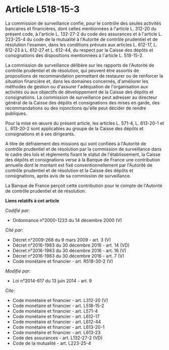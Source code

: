 # Article L518-15-3

La commission de surveillance confie, pour le contrôle des seules activités bancaires et financières, dont celles mentionnées
à l'article L. 312-20 du présent code, à l'article L. 132-27-2 du code des assurances et à l'article L. 223-25-4 du code de
la mutualité à l'Autorité de contrôle prudentiel et de résolution l'examen, dans les conditions prévues aux articles L.
612-17, 
L. 612-23 à L. 612-27 et L. 612-44, du respect par la Caisse des dépôts et consignations des dispositions mentionnées à
l'article L. 518-15-2. 

La commission de surveillance délibère sur les rapports de l'Autorité de contrôle prudentiel et de résolution, qui peuvent
être assortis de propositions de recommandation permettant de restaurer ou de renforcer la situation financière et, dans les
domaines concernés, d'améliorer les méthodes de gestion ou d'assurer l'adéquation de l'organisation aux activités ou aux
objectifs de développement de la Caisse des dépôts et consignations. La commission de surveillance peut adresser au directeur
général de la Caisse des dépôts et consignations des mises en garde, des recommandations ou des injonctions qu'elle peut
décider de rendre publiques. 

Pour la mise en œuvre du présent article, les articles L. 571-4, 
L. 613-20-1 et L. 613-20-2 sont applicables au groupe de la Caisse des dépôts et consignations et à ses dirigeants. 

A titre de défraiement des missions qui sont confiées à l'Autorité de contrôle prudentiel et de résolution par la commission
de surveillance dans le cadre des lois et règlements fixant le statut de l'établissement, la Caisse des dépôts et
consignations verse à la Banque de France une contribution annuelle dont le montant est fixé conventionnellement par
l'Autorité de contrôle prudentiel et de résolution et la Caisse des dépôts et consignations, après avis de sa commission de
surveillance. 

La Banque de France perçoit cette contribution pour le compte de l'Autorité de contrôle prudentiel et de résolution.

**Liens relatifs à cet article**

_Codifié par_:

  - Ordonnance n°2000-1223 du 14 décembre 2000 (V)

_Cité par_:

  - Décret n°2009-268 du 9 mars 2009 - art. 3 (V)
  - Décret n°2016-1983 du 30 décembre 2016 - art. 14 (VD)
  - Décret n°2016-1983 du 30 décembre 2016 - art. 16 (V)
  - Décret n°2016-1983 du 30 décembre 2016 - art. 7 (V)
  - Code monétaire et financier - art. R518-30-2 (V)

_Modifié par_:

  - Loi n°2014-617 du 13 juin 2014 - art. 9

_Cite_:

  - Code monétaire et financier - art. L312-20 (V)
  - Code monétaire et financier - art. L518-15-2
  - Code monétaire et financier - art. L571-4
  - Code monétaire et financier - art. L612-17
  - Code monétaire et financier - art. L612-44
  - Code monétaire et financier - art. L613-20-1
  - Code monétaire et financier - art. L613-23
  - Code des assurances - art. L132-27-2 (VD)
  - Code de la mutualité - art. L223-25-4

